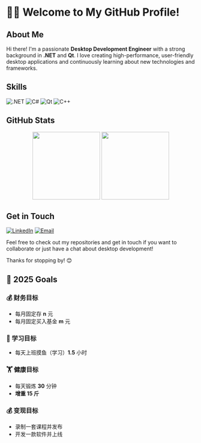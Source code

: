 # 👨‍💻 Welcome to My GitHub Profile!

## About Me
Hi there! I'm a passionate **Desktop Development Engineer** with a strong background in **.NET** and **Qt**. I love creating high-performance, user-friendly desktop applications and continuously learning about new technologies and frameworks.

## Skills
![.NET](https://img.shields.io/badge/-.NET-512BD4?logo=dotnet&logoColor=white)
![C#](https://img.shields.io/badge/-C%23-239120?logo=c-sharp&logoColor=white)
![Qt](https://img.shields.io/badge/-Qt-41CD52?logo=qt&logoColor=white)
![C++](https://img.shields.io/badge/-C++-00599C?logo=c%2B%2B&logoColor=white)

## GitHub Stats
<div align="center">
  <img height="180em" src="https://github-readme-stats.vercel.app/api?username=weichangk&show_icons=true&theme=radical" />
  <img height="180em" src="https://github-readme-stats.vercel.app/api/top-langs/?username=weichangk&layout=compact&theme=radical" />
</div>

## Get in Touch
[![LinkedIn](https://img.shields.io/badge/-LinkedIn-0077B5?logo=linkedin&logoColor=white)](link-to-profile)
[![Email](https://img.shields.io/badge/-Email-D14836?logo=gmail&logoColor=white)](mailto:your-email@example.com)

Feel free to check out my repositories and get in touch if you want to collaborate or just have a chat about desktop development!

Thanks for stopping by! 😊

## 🎯 2025 Goals

### 💰 财务目标
- 每月固定存 **n** 元
- 每月固定买入基金 **m** 元

### 📖 学习目标
- 每天上班摸鱼（学习）**1.5** 小时

### 🏋️ 健康目标
- 每天锻炼 **30** 分钟
- **增重 15 斤**

### 💰 变现目标
- 录制一套课程并发布
- 开发一款软件并上线

